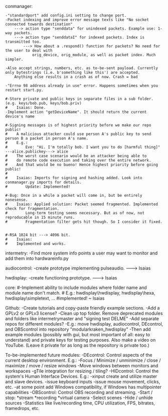 conmanager:

    -"standardport" add config.ini setting to change port.
    -Packet indexing and improve error message texts like "No socket connected towards destination"
        ---> action type "senddata" for unindexed packets. Example use: 1-way packets.
        ---> action type "senddataI" for indexed packets. Index is transmitted too.
            ---> How about a .respond() function for packets? No need for the user to deal with
                orig_device, orig_module, as well as packet index. Much simpler.
    
    -Also accept strings, numbers, etc. as to-be-sent payload. Currently only bytestrings (i.e. b'something like this') are accepted.
        Anything else results in a crash as of now. Crash = bad

    -"Errno 98 address already in use" error. Happens sometimes when you restart start.py.

    #-Store private and public keys in separate files in a sub folder. (e.g. keys/bob.pub, keys/bob.priv)
    #    Isaias: Done.
    -Implement action "getDeviceName". It should return the current device's name

    #-Signing messages is of highest priority before we make our repo public!
    #    A malicious attacker could use person A's public key to send person B a packet in person A's name.
    #    E.g.:
    #        Eve: "Hi. I'm totally bob. I want you to do [harmful thing]" ---alice.publickey---> alice
    #    The worst case scenario would be an attacker being able to
    #    do remote code execution and taking over the entire network.
    #    And that would be no bueno! Hence highest priority before going public!
    #
    #    Isaias: Imports for signing and hashing added. Look into conmanager.py imports for details.
    #        Update: Implemented!
    
    #-Bug: Once in a while a packet will come in, but be entirely nonesense.
    #    Isaias: Applied solution: Packet seemed fragmented. Implemented check for fragmentation.
    #        Long-term testing seems necessary. But as of now, not reproducable in 15 minute runs.
    #        Fragmentation filter gets hit though. So I consider it fixed.
        
    
    #-RSA 1024 bit ---> 4096 bit.
    #    Isaias:
    #    Implemented and works.



intermetry:
    -Find more system info points a user may want to monitor and add them into hardwareinfo.py

audiocontrol:
    -create prototype implementing pulseaudio. ---> Isaias

hwdisplay:
    -create functioning prototype. ---> Isaias

core:
    #-Implement ability to include modules where folder name and module name don't match.
    #    E.g.: hwdisplay\hwdisplay, hwdisplay\hexa, hwdisplay\simpletext, ...
    #implemented! ~ Isaias


Github:
    -Create tutorials and copy-paste friendly example sections.
    -Add a GPLv2 or GPLv3 license?
    -Clean up top folder. Remove deprecated modules and folders like intermetrymaster and "signing test DELME"
    -Add separate repos for different modules?
        -E.g.: move hwdisplay, audiocontrol, DEcontrol, and OBScontrol into repository "modularkraken_hwdisplay"
        -Then add example modules (possibly with gui, but most important of all: easy to understand) and private keys for testing purposes.
            Also make a video on YouTube. (Leave it private for as long as the repository is private too.)

    

To-be-implemented future modules:
    -DEcontrol:
        Control aspects of the current desktop environment. E.g.:
            -Focus / Minimize / unminimize / close / maximize / move / resize windows
            -Move windows between monitors and workspaces
            -gTile integration for resizing / tiling?
    -HIDcontrol:
        Control the system's Human Interface Devices. E.g.:
            -xinput create and utilize master and slave devices.
            -issue keyboard inputs
            -issue mouse movement, clicks, etc.
            -at some point add Windows compatibility, if Windows has multipointer capabilities
    -OBScontrol:
        Control OBS recording and streaming.
            -Start / stop:
                *stream
                *recording
                *virtual camera
            -Select scenes
            -Hide / unhide sources
            -Statistics like live/recording time, CPU utilization, FPS, bitrates, framedrops, etc.
